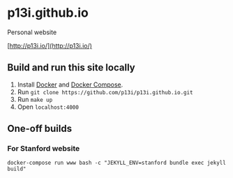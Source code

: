 # p13i.github.io

Personal website

[http://p13i.io/](http://p13i.io/)

## Build and run this site locally

1. Install
   [Docker](https://docs.docker.com/engine/installation/)
   and [Docker
   Compose](https://docs.docker.com/compose/install/).
2. Run `git clone https://github.com/p13i/p13i.github.io.git`
3. Run `make up`
4. Open `localhost:4000`

## One-off builds

### For Stanford website

```shell
docker-compose run www bash -c "JEKYLL_ENV=stanford bundle exec jekyll build"
```
